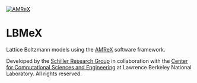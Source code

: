 [![AMReX](https://amrex-codes.github.io/badges/powered%20by-AMReX-red.svg)](https://amrex-codes.github.io)

# LBMeX

Lattice Boltzmann models using the [AMReX](https://amrex-codes.github.io/amrex/) software framework.

Developed by the [Schiller Research Group](https://cecas.clemson.edu/compmat) in collaboration with the [Center for Computational Sciences and Engineering](https://ccse.lbl.gov/) at Lawrence Berkeley National Laboratory. All rights reserved.
